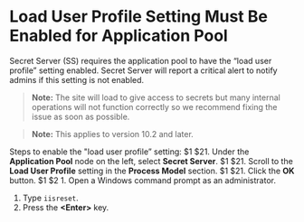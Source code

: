 [title]: # (Load User Profile Setting Must Be Enabled for Application Pool)
[tags]: # (troubleshooting, workaround, IIS, load user profile setting)
[priority]: # (1000)

# Load User Profile Setting Must Be Enabled for Application Pool

Secret Server (SS) requires the application pool to have the “load user profile” setting enabled. Secret Server will report a critical alert to notify admins if this setting is not enabled. 

> **Note:** The site will load to give access to secrets but many internal operations will not function correctly so we recommend fixing the issue as soon as possible.

> **Note:** This applies to version 10.2 and later.

Steps to enable the "load user profile” setting: 
$1
$21. Under the **Application Pool** node on the left, select **Secret Server**.
$1
$21. Scroll to the **Load User Profile** setting in the **Process Model** section.
$1
$21. Click the **OK** button.
$1
$2   1. Open a Windows command prompt as an administrator.
   1. Type `iisreset`.
   1. Press the **\<Enter\>** key.
      

 